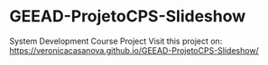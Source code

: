 # GEEAD-ProjetoCPS-Slideshow
 System Development Course Project
 Visit this project on: https://veronicacasanova.github.io/GEEAD-ProjetoCPS-Slideshow/
